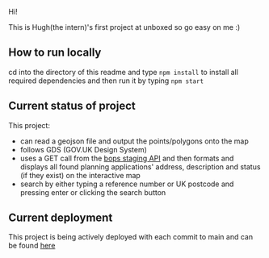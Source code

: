 Hi!

This is Hugh(the intern)'s first project at unboxed so go easy on me :)

## How to run locally

cd into the directory of this readme and type ```npm install``` to install all required dependencies and then run it by typing ```npm start```

## Current status of project

This project:
- can read a geojson file and output the points/polygons onto the map
- follows GDS (GOV.UK Design System)
- uses a GET call from the [bops staging API](https://southwark.bops-staging.services/api/docs/index.html?urls.primaryName=API%20V2%20Docs]) and then formats and displays all found planning applications' address, description and status (if they exist) on the interactive map
- search by either typing a reference number or UK postcode and pressing enter or clicking the search button

## Current deployment

This project is being actively deployed with each commit to main and can be found [here](https://planning-applications-map-25c36e62b6c2.herokuapp.com/)
